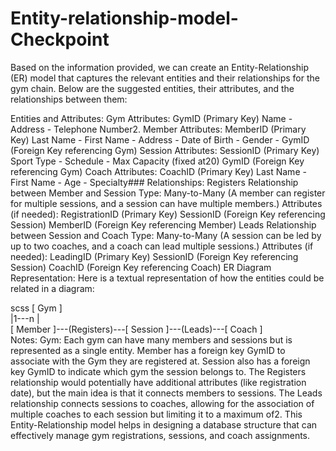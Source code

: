 # Entity-relationship-model-Checkpoint

Based on the information provided, we can create an Entity-Relationship (ER) model that captures the relevant entities and their relationships for the gym chain. Below are the suggested entities, their attributes, and the relationships between them:

Entities and Attributes:
Gym
Attributes:
GymID (Primary Key)
Name - Address - Telephone Number2. Member
Attributes:
MemberID (Primary Key)
Last Name - First Name - Address - Date of Birth - Gender - GymID (Foreign Key referencing Gym)
Session
Attributes:
SessionID (Primary Key)
Sport Type - Schedule - Max Capacity (fixed at20)
GymID (Foreign Key referencing Gym)
Coach
Attributes:
CoachID (Primary Key)
Last Name - First Name - Age - Specialty### Relationships:
Registers
Relationship between Member and Session
Type: Many-to-Many (A member can register for multiple sessions, and a session can have multiple members.)
Attributes (if needed):
RegistrationID (Primary Key)
SessionID (Foreign Key referencing Session)
MemberID (Foreign Key referencing Member)
Leads
Relationship between Session and Coach
Type: Many-to-Many (A session can be led by up to two coaches, and a coach can lead multiple sessions.)
Attributes (if needed):
LeadingID (Primary Key)
SessionID (Foreign Key referencing Session)
CoachID (Foreign Key referencing Coach)
ER Diagram Representation:
Here is a textual representation of how the entities could be related in a diagram:

scss
[ Gym ]  
 |1---n |  
[ Member ]---(Registers)---[ Session ]---(Leads)---[ Coach ]  
Notes:
Gym: Each gym can have many members and sessions but is represented as a single entity.
Member has a foreign key GymID to associate with the Gym they are registered at.
Session also has a foreign key GymID to indicate which gym the session belongs to.
The Registers relationship would potentially have additional attributes (like registration date), but the main idea is that it connects members to sessions.
The Leads relationship connects sessions to coaches, allowing for the association of multiple coaches to each session but limiting it to a maximum of2.
This Entity-Relationship model helps in designing a database structure that can effectively manage gym registrations, sessions, and coach assignments.
